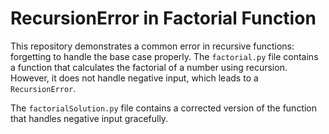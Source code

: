 # RecursionError in Factorial Function

This repository demonstrates a common error in recursive functions: forgetting to handle the base case properly. The `factorial.py` file contains a function that calculates the factorial of a number using recursion. However, it does not handle negative input, which leads to a `RecursionError`.

The `factorialSolution.py` file contains a corrected version of the function that handles negative input gracefully.